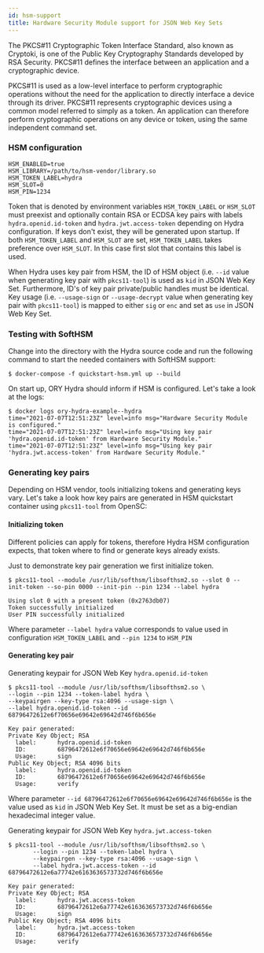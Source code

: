 ```yaml
---
id: hsm-support
title: Hardware Security Module support for JSON Web Key Sets
---
```


The PKCS#11 Cryptographic Token Interface Standard, also known as Cryptoki, is
one of the Public Key Cryptography Standards developed by RSA Security. PKCS#11
defines the interface between an application and a cryptographic device.

PKCS#11 is used as a low-level interface to perform cryptographic operations
without the need for the application to directly interface a device through its
driver. PKCS#11 represents cryptographic devices using a common model referred
to simply as a token. An application can therefore perform cryptographic
operations on any device or token, using the same independent command set.

### HSM configuration

```
HSM_ENABLED=true
HSM_LIBRARY=/path/to/hsm-vendor/library.so
HSM_TOKEN_LABEL=hydra
HSM_SLOT=0
HSM_PIN=1234
```

Token that is denoted by environment variables `HSM_TOKEN_LABEL` or `HSM_SLOT`
must preexist and optionally contain RSA or ECDSA key pairs with labels
`hydra.openid.id-token` and `hydra.jwt.access-token` depending on Hydra
configuration. If keys don't exist, they will be generated upon startup. If both
`HSM_TOKEN_LABEL` and `HSM_SLOT` are set, `HSM_TOKEN_LABEL` takes preference
over `HSM_SLOT`. In this case first slot that contains this label is used.

When Hydra uses key pair from HSM, the ID of HSM object (i.e. `--id` value when
generating key pair with `pkcs11-tool`) is used as `kid` in JSON Web Key Set.
Furthermore, ID's of key pair private/public handles must be identical. Key
usage (i.e. `--usage-sign` or `--usage-decrypt` value when generating key pair
with `pkcs11-tool`) is mapped to either `sig` or `enc` and set as `use` in JSON
Web Key Set.

### Testing with SoftHSM

Change into the directory with the Hydra source code and run the following
command to start the needed containers with SoftHSM support:

```shell
$ docker-compose -f quickstart-hsm.yml up --build
```

On start up, ORY Hydra should inform if HSM is configured. Let's take a look at
the logs:

```shell
$ docker logs ory-hydra-example--hydra
time="2021-07-07T12:51:23Z" level=info msg="Hardware Security Module is configured."
time="2021-07-07T12:51:23Z" level=info msg="Using key pair 'hydra.openid.id-token' from Hardware Security Module."
time="2021-07-07T12:51:23Z" level=info msg="Using key pair 'hydra.jwt.access-token' from Hardware Security Module."
```

### Generating key pairs

Depending on HSM vendor, tools initializing tokens and generating keys vary.
Let's take a look how key pairs are generated in HSM quickstart container using
`pkcs11-tool` from OpenSC:

#### Initializing token

Different policies can apply for tokens, therefore Hydra HSM configuration
expects, that token where to find or generate keys already exists.

Just to demonstrate key pair generation we first initialize token.

```shell
$ pkcs11-tool --module /usr/lib/softhsm/libsofthsm2.so --slot 0 --init-token --so-pin 0000 --init-pin --pin 1234 --label hydra

Using slot 0 with a present token (0x2763db07)
Token successfully initialized
User PIN successfully initialized
```

Where parameter `--label hydra` value corresponds to value used in configuration
`HSM_TOKEN_LABEL` and `--pin 1234` to `HSM_PIN`

#### Generating key pair

Generating keypair for JSON Web Key `hydra.openid.id-token`

```shell
$ pkcs11-tool --module /usr/lib/softhsm/libsofthsm2.so \
--login --pin 1234 --token-label hydra \
--keypairgen --key-type rsa:4096 --usage-sign \
--label hydra.openid.id-token --id 68796472612e6f70656e69642e69642d746f6b656e

Key pair generated:
Private Key Object; RSA
  label:      hydra.openid.id-token
  ID:         68796472612e6f70656e69642e69642d746f6b656e
  Usage:      sign
Public Key Object; RSA 4096 bits
  label:      hydra.openid.id-token
  ID:         68796472612e6f70656e69642e69642d746f6b656e
  Usage:      verify
```

Where parameter `--id 68796472612e6f70656e69642e69642d746f6b656e` is the value
used as `kid` in JSON Web Key Set. It must be set as a big-endian hexadecimal
integer value.

Generating keypair for JSON Web Key `hydra.jwt.access-token`

```shell
$ pkcs11-tool --module /usr/lib/softhsm/libsofthsm2.so \
       --login --pin 1234 --token-label hydra \
       --keypairgen --key-type rsa:4096 --usage-sign \
       --label hydra.jwt.access-token --id 68796472612e6a77742e6163636573732d746f6b656e

Key pair generated:
Private Key Object; RSA
  label:      hydra.jwt.access-token
  ID:         68796472612e6a77742e6163636573732d746f6b656e
  Usage:      sign
Public Key Object; RSA 4096 bits
  label:      hydra.jwt.access-token
  ID:         68796472612e6a77742e6163636573732d746f6b656e
  Usage:      verify
```
